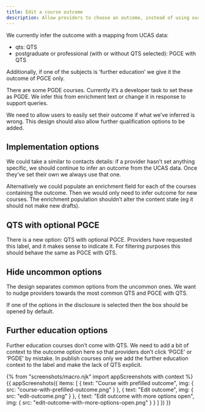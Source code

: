 ```yaml
---
title: Edit a course outcome
description: Allow providers to choose an outcome, instead of using our inferred one.
---
```

We currently infer the outcome with a mapping from UCAS data:

* qts: QTS
* postgraduate or professional (with or without QTS selected): PGCE with QTS

Additionally, if one of the subjects is ‘further education’ we give it the outcome of PGCE only.

There are some PGDE courses. Currently it’s a developer task to set these as PGDE. We infer this from enrichment text or change it in response to support queries.

We need to allow users to easily set their outcome if what we’ve inferred is wrong. This design should also allow further qualification options to be added.

## Implementation options

We could take a similar to contacts details: if a provider hasn’t set anything specific, we should continue to infer an outcome from the UCAS data. Once they’ve set their own we always use that one.

Alternatively we could populate an enrichment field for each of the courses containing the outcome. Then we would only need to infer outcome for new courses. The enrichment population shouldn’t alter the content state (eg it should not make new drafts).

## QTS with optional PGCE

There is a new option: QTS with optional PGCE. Providers have requested this label, and it makes sense to indicate it. For filtering purposes this should behave the same as PGCE with QTS.

## Hide uncommon options

The design separates common options from the uncommon ones. We want to nudge providers towards the most common QTS and PGCE with QTS.

If one of the options in the disclosure is selected then the box should be opened by default.

## Further education options

Further education courses don’t come with QTS. We need to add a bit of context to the outcome option here so that providers don’t click ‘PGCE’ or ‘PGDE’ by mistake. In publish courses only we add the further education context to the label and make the lack of QTS explicit.

{% from "screenshots/macro.njk" import appScreenshots with context %}
{{ appScreenshots({
  items: [
    {
      text: "Course with prefilled outcome",
      img: { src: "course-with-prefilled-outcome.png" }
    },
    {
      text: "Edit outcome",
      img: { src: "edit-outcome.png" }
    },
    {
      text: "Edit outcome with more options open",
      img: { src: "edit-outcome-with-more-options-open.png" }
    }
  ]
}) }}
